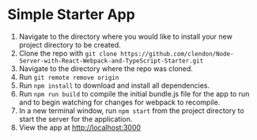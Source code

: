 # Simple Starter App
1. Navigate to the directory where you would like to install your new project directory to be created.
2. Clone the repo with `git clone https://github.com/clendon/Node-Server-with-React-Webpack-and-TypeScript-Starter.git`
3. Navigate to the directory where the repo was cloned.
4. Run `git remote remove origin`
5. Run `npm install` to download and install all dependencies.
6. Run `npm run build` to compile the initial bundle.js file for the app to run and to begin watching for changes for webpack to recompile.
7. In a new terminal window, run `npm start` from the project directory to start the server for the application.
8. View the app at [http://localhost:3000](http://localhost:3000)
